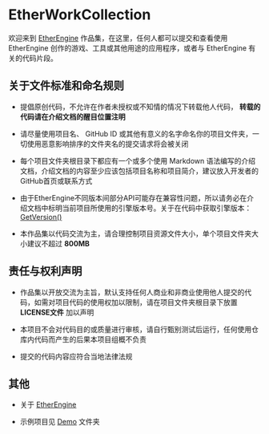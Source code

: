# EtherWorkCollection

欢迎来到 [EtherEngine](https://github.com/VoidmatrixHeathcliff/EtherEngine) 作品集，在这里，任何人都可以提交和查看使用 EtherEngine 创作的游戏、工具或其他用途的应用程序，或者与 EtherEngine 有关的代码片段。

## 关于文件标准和命名规则

+ 提倡原创代码，不允许在作者未授权或不知情的情况下转载他人代码， **转载的代码请在介绍文档的醒目位置注明**

+ 请尽量使用项目名、 GitHub ID 或其他有意义的名字命名你的项目文件夹，一切使用恶意影响排序的文件夹名的提交请求将会被关闭

+ 每个项目文件夹根目录下都应有一个或多个使用 Markdown 语法编写的介绍文档，介绍文档的内容至少应该包括项目名称和项目简介，建议放入开发者的GitHub首页或联系方式

+ 由于EtherEngine不同版本间部分API可能存在兼容性问题，所以请务必在介绍文档中标明当前项目所使用的引擎版本号。关于在代码中获取引擎版本：[GetVersion()](https://github.com/VoidmatrixHeathcliff/EtherEngine#%E5%85%B6%E4%BB%96api)

+ 本作品集以代码交流为主，请合理控制项目资源文件大小，单个项目文件夹大小建议不超过 **800MB**

## 责任与权利声明

+ 作品集以开放交流为主旨，默认支持任何人商业和非商业使用他人提交的代码，如需对项目代码的使用权加以限制，请在项目文件夹根目录下放置 **LICENSE文件** 加以声明

+ 本项目不会对代码目的或质量进行审核，请自行甄别测试后运行，任何使用仓库内代码而产生的后果本项目组概不负责

+ 提交的代码内容应符合当地法律法规

## 其他

+ 关于 [EtherEngine](https://github.com/VoidmatrixHeathcliff/EtherEngine)

+ 示例项目见 [Demo](https://github.com/VoidmatrixHeathcliff/EtherWorkCollection/tree/main/Demo) 文件夹
